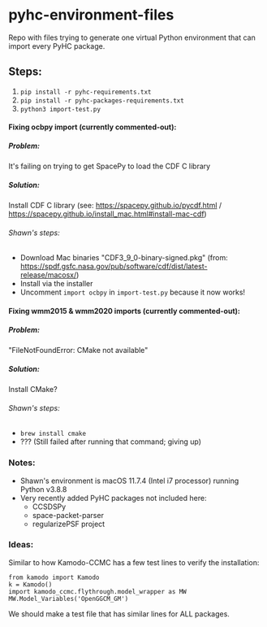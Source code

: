 # pyhc-environment-files

Repo with files trying to generate one virtual Python environment that can import every PyHC package.

## Steps:
1. `pip install -r pyhc-requirements.txt`
2. `pip install -r pyhc-packages-requirements.txt`
3. `python3 import-test.py` 

#### Fixing ocbpy import (currently commented-out):
##### Problem: 
It's failing on trying to get SpacePy to load the CDF C library
##### Solution: 
Install CDF C library (see: https://spacepy.github.io/pycdf.html / https://spacepy.github.io/install_mac.html#install-mac-cdf)
###### Shawn's steps:
 - Download Mac binaries "CDF3_9_0-binary-signed.pkg" (from: https://spdf.gsfc.nasa.gov/pub/software/cdf/dist/latest-release/macosx/)
 - Install via the installer
 - Uncomment `import ocbpy` in `import-test.py` because it now works!

#### Fixing wmm2015 & wmm2020 imports (currently commented-out):
##### Problem: 
"FileNotFoundError: CMake not available"
##### Solution: 
Install CMake?
###### Shawn's steps:
 - `brew install cmake`
 - ??? (Still failed after running that command; giving up)


### Notes:
 - Shawn's environment is macOS 11.7.4 (Intel i7 processor) running Python v3.8.8
 - Very recently added PyHC packages not included here:
   - CCSDSPy
   - space-packet-parser
   - regularizePSF project  

### Ideas: 
Similar to how Kamodo-CCMC has a few test lines to verify the installation:

```
from kamodo import Kamodo
k = Kamodo()  
import kamodo_ccmc.flythrough.model_wrapper as MW  
MW.Model_Variables('OpenGGCM_GM')
```

We should make a test file that has similar lines for ALL packages.
